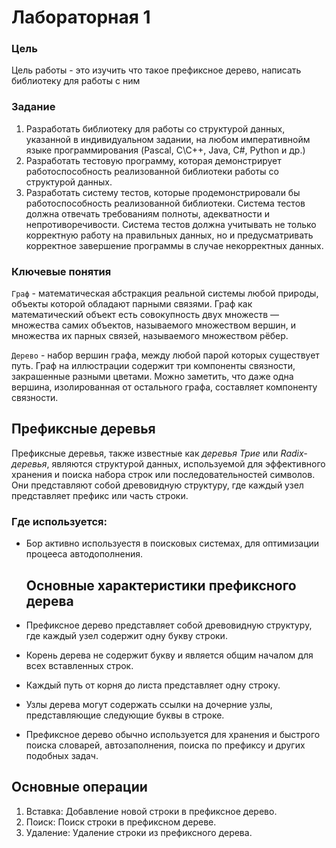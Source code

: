 # Лабораторная 1


### Цель

Цель работы - это изучить что такое префиксное дерево, написать библиотеку для работы с ним

### Задание

1. Разработать библиотеку для работы со структурой данных, указанной в
индивидуальном задании, на любом императивнойм языке
программирования (Pascal, C\C++, Java, C#, Python и др.)
2. Разработать тестовую программу, которая демонстрирует
работоспособность реализованной библиотеки работы со структурой
данных.
3. Разработать систему тестов, которые продемонстрировали бы
работоспособность реализованной библиотеки. Система тестов должна
отвечать требованиям полноты, адекватности и непротиворечивости.
Система тестов должна учитывать не только корректную работу на
правильных данных, но и предусматривать корректное завершение
программы в случае некорректных данных.

### Ключевые понятия

`Граф` - математическая абстракция реальной системы любой природы, объекты которой обладают парными связями. Граф как математический объект есть совокупность двух множеств — множества самих объектов, называемого множеством вершин, и множества их парных связей, называемого множеством рёбер.

`Дерево` - набор вершин графа, между любой парой которых существует путь. Граф на иллюстрации содержит три компоненты связности, закрашенные разными цветами. Можно заметить, что даже одна вершина, изолированная от остального графа, составляет компоненту связности.

## Префиксные деревья

Префиксные деревья, также известные как *деревья Трие* или *Radix-деревья*, являются структурой данных, используемой для эффективного хранения и поиска набора строк или последовательностей символов. Они представляют собой древовидную структуру, где каждый узел представляет префикс или часть строки.

### Где используется:

- Бор активно используестя в поисковых системах, для оптимизации процееса автодополнения.
  ## Основные характеристики префиксного дерева

- Префиксное дерево представляет собой древовидную структуру, где каждый узел содержит одну букву строки.
- Корень дерева не содержит букву и является общим началом для всех вставленных строк.
- Каждый путь от корня до листа представляет одну строку.
- Узлы дерева могут содержать ссылки на дочерние узлы, представляющие следующие буквы в строке.
- Префиксное дерево обычно используется для хранения и быстрого поиска словарей, автозаполнения, поиска по префиксу и других подобных задач.

## Основные операции

1. Вставка: Добавление новой строки в префиксное дерево.
2. Поиск: Поиск строки в префиксном дереве.
3. Удаление: Удаление строки из префиксного дерева.


